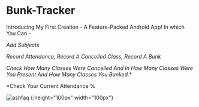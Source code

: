 # Bunk-Tracker

Introducing My First Creation - A Feature-Packed Android App! In which You Can -

*Add Subjects*

*Record Attendance, Record A Cancelled Class, Record A Bunk*

*Check How Many Classes Were Cancelled And In How Many Classes Were You Present And How Many Classes You Bunked.**

*Check Your Current Attendance % 

![ashfaq](https://user-images.githubusercontent.com/115345805/219933079-8d89cf87-417a-4595-af9d-3b0c53efa41e.jpg) {:height="100px" width="100px"}
